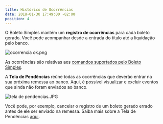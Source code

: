 ```yaml
---
title: Histórico de Ocorrências
date: 2018-01-30 17:49:00 -02:00
position: 4
---
```


O Boleto Simples mantém um **registro de ocorrências** para cada boleto gerado. Você pode acompanhar desde a entrada do título até a liquidação pelo banco.

![ocorrencia ok.png](/uploads/ocorrencia%20ok.png)

As ocorrências são relativas aos [comandos suportados pelo Boleto Simples](http://boletosimples-features.siteleaf.net/integracao-com-os-bancos/notificacoes-suportadas/).

A **Tela de Pendências** reúne todas as ocorrências que deverão entrar na sua próxima remessa ao banco.
Aqui, é possível visualizar e excluir eventos que ainda não foram enviados ao banco.

![tela de pendencias.JPG](/uploads/tela%20de%20pendencias.JPG)

Você pode, por exemplo, cancelar o registro de um boleto gerado errado antes de ele ser enviado na remessa.
Saiba mais sobre a Tela de Pendências [aqui](https://boletosimples.zendesk.com/hc/pt-br/articles/115001447993--Tela-de-pend%C3%AAncias-acompanhe-ou-cancele-os-eventos-que-entrar%C3%A3o-na-pr%C3%B3xima-remessa-).